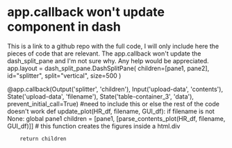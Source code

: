 
# app.callback won't update component in dash

This is a link to a github repo with the full code, I will only include here the pieces of code that are relevant.
The app.callback won't update the dash_split_pane and I'm not sure why. Any help would be appreciated.
app.layout = dash_split_pane.DashSplitPane(
    children=[pane1, pane2],
    id="splitter",
    split="vertical",
    size=500
    )

@app.callback(Output('splitter', 'children'), 
              Input('upload-data', 'contents'),
              State('upload-data', 'filename'),
              State('table-container_3', 'data'),
              prevent_initial_call=True) #need to include this or else the rest of the code doesn't work
def update_plot(HR_df, filename, GUI_df):
    if filename is not None:
        global pane1
        children = [pane1, [parse_contents_plot(HR_df, filename, GUI_df)]] # this function creates the figures inside a html.div
        
        return children


        